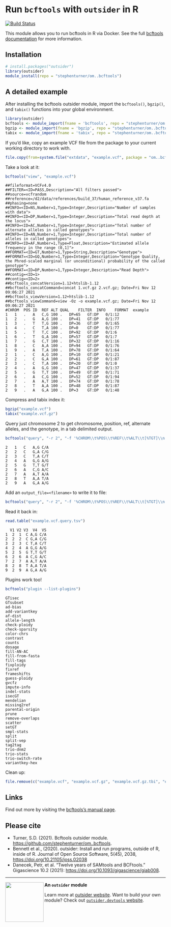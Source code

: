
# Run `bcftools` with `outsider` in R

[![Build
Status](https://travis-ci.org/stephenturner/om..bcftools.svg?branch=master)](https://travis-ci.org/stephenturner/om..bcftools)

This module allows you to run bcftools in R via Docker. See the full
[bcftools
documentation](http://samtools.github.io/bcftools/bcftools.html) for
more information.

## Installation

``` r
# install.packages("outsider")
library(outsider)
module_install(repo = "stephenturner/om..bcftools")
```

## A detailed example

After installing the bcftools outsider module, import the `bcftools()`,
`bgzip()`, and `tabix()` functions into your global environment.

``` r
library(outsider)
bcftools <- module_import(fname = 'bcftools', repo = "stephenturner/om..bcftools")
bgzip <- module_import(fname = 'bgzip', repo = "stephenturner/om..bcftools")
tabix <- module_import(fname = 'tabix', repo = "stephenturner/om..bcftools")
```

If you’d like, copy an example VCF file from the package to your current
working directory to work with.

``` r
file.copy(from=system.file("extdata", "example.vcf", package = "om..bcftools"), to=".")
```

Take a look at it:

``` r
bcftools("view", "example.vcf")
```

    ##fileformat=VCFv4.0
    ##FILTER=<ID=PASS,Description="All filters passed">
    ##source=vcfrandom
    ##reference=/d2/data/references/build_37/human_reference_v37.fa
    ##phasing=none
    ##INFO=<ID=NS,Number=1,Type=Integer,Description="Number of samples with data">
    ##INFO=<ID=DP,Number=1,Type=Integer,Description="Total read depth at the locus">
    ##INFO=<ID=AC,Number=1,Type=Integer,Description="Total number of alternate alleles in called genotypes">
    ##INFO=<ID=AN,Number=1,Type=Integer,Description="Total number of alleles in called genotypes">
    ##INFO=<ID=AF,Number=1,Type=Float,Description="Estimated allele frequency in the range (0,1]">
    ##FORMAT=<ID=GT,Number=1,Type=String,Description="Genotype">
    ##FORMAT=<ID=GQ,Number=1,Type=Integer,Description="Genotype Quality, the Phred-scaled marginal (or unconditional) probability of the called genotype">
    ##FORMAT=<ID=DP,Number=1,Type=Integer,Description="Read Depth">
    ##contig=<ID=1>
    ##contig=<ID=2>
    ##bcftools_concatVersion=1.12+htslib-1.12
    ##bcftools_concatCommand=concat 1.vcf.gz 2.vcf.gz; Date=Fri Nov 12 09:06:27 2021
    ##bcftools_viewVersion=1.12+htslib-1.12
    ##bcftools_viewCommand=view -Oz -o example.vcf.gz; Date=Fri Nov 12 09:06:27 2021
    #CHROM  POS ID  REF ALT QUAL    FILTER  INFO    FORMAT  example
    1   1   .   A   C,G 100 .   DP=65   GT:DP   0/1:12
    1   2   .   G   A,G 100 .   DP=41   GT:DP   0/1:77
    1   3   .   T   T,G 100 .   DP=36   GT:DP   0/1:65
    1   4   .   C   T,A 100 .   DP=0    GT:DP   0/1:77
    1   5   .   T   T,C 100 .   DP=92   GT:DP   0/1:6
    1   6   .   T   G,A 100 .   DP=57   GT:DP   0/1:7
    1   7   .   G   C,T 100 .   DP=32   GT:DP   0/1:16
    1   8   .   C   A,A 100 .   DP=94   GT:DP   0/1:76
    1   9   .   A   T,A 100 .   DP=78   GT:DP   0/1:64
    2   1   .   C   A,G 100 .   DP=10   GT:DP   0/1:21
    2   2   .   C   G,A 100 .   DP=61   GT:DP   0/1:87
    2   3   .   C   T,A 100 .   DP=20   GT:DP   0/1:0
    2   4   .   A   G,G 100 .   DP=47   GT:DP   0/1:37
    2   5   .   G   T,T 100 .   DP=49   GT:DP   0/1:71
    2   6   .   A   C,G 100 .   DP=52   GT:DP   0/1:94
    2   7   .   A   A,T 100 .   DP=74   GT:DP   0/1:78
    2   8   .   T   A,A 100 .   DP=48   GT:DP   0/1:87
    2   9   .   A   G,A 100 .   DP=3    GT:DP   0/1:48

Compress and tabix index it:

``` r
bgzip("example.vcf")
tabix("example.vcf.gz")
```

Query just chromosome 2 to get chromosome, position, ref, alternate
alleles, and the genotype, in a tab delimited output.

``` r
bcftools("query", "-r 2", "-f '%CHROM\\t%POS\\t%REF\\t%ALT\\t[%TGT]\\n'", "example.vcf.gz")
```

    2   1   C   A,G C/A
    2   2   C   G,A C/G
    2   3   C   T,A C/T
    2   4   A   G,G A/G
    2   5   G   T,T G/T
    2   6   A   C,G A/C
    2   7   A   A,T A/A
    2   8   T   A,A T/A
    2   9   A   G,A A/G

Add an `output_file=<filename>` to write it to file:

``` r
bcftools("query", "-r 2", "-f '%CHROM\\t%POS\\t%REF\\t%ALT\\t[%TGT]\\n'", "example.vcf.gz", output_file="example.vcf.query.tsv")
```

Read it back in:

``` r
read.table("example.vcf.query.tsv")
```

      V1 V2 V3  V4  V5
    1  2  1  C A,G C/A
    2  2  2  C G,A C/G
    3  2  3  C T,A C/T
    4  2  4  A G,G A/G
    5  2  5  G T,T G/T
    6  2  6  A C,G A/C
    7  2  7  A A,T A/A
    8  2  8  T A,A T/A
    9  2  9  A G,A A/G

Plugins work too!

``` r
bcftools("plugin --list-plugins")
```

    GTisec
    GTsubset
    ad-bias
    add-variantkey
    af-dist
    allele-length
    check-ploidy
    check-sparsity
    color-chrs
    contrast
    counts
    dosage
    fill-AN-AC
    fill-from-fasta
    fill-tags
    fixploidy
    fixref
    frameshifts
    guess-ploidy
    gvcfz
    impute-info
    indel-stats
    isecGT
    mendelian
    missing2ref
    parental-origin
    prune
    remove-overlaps
    scatter
    setGT
    smpl-stats
    split
    split-vep
    tag2tag
    trio-dnm2
    trio-stats
    trio-switch-rate
    variantkey-hex

Clean up:

``` r
file.remove(c("example.vcf", "example.vcf.gz", "example.vcf.gz.tbi", "example.vcf.query.tsv"))
```

## Links

Find out more by visiting the [bcftools’s manual
page](http://samtools.github.io/bcftools/bcftools.html).

## Please cite

-   Turner, S.D. (2021). Bcftools outsider module.
    <https://github.com/stephenturner/om..bcftools>.
-   Bennett et al., (2020). outsider: Install and run programs, outside
    of R, inside of R. Journal of Open Source Software, 5(45), 2038,
    <https://doi.org/10.21105/joss.02038>
-   Danecek, Petr, et al. “Twelve years of SAMtools and BCFtools.”
    Gigascience 10.2 (2021):
    <https://doi.org/10.1093/gigascience/giab008>.

------------------------------------------------------------------------

<img align="left" width="120" height="125" src="https://raw.githubusercontent.com/ropensci/outsider/master/logo.png">

**An `outsider` module**

Learn more at [outsider website](https://docs.ropensci.org/outsider/).
Want to build your own module? Check out [`outsider.devtools`
website](https://docs.ropensci.org/outsider.devtools/).
